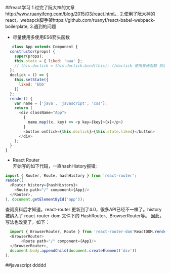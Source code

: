 ##react学习
1.过完了阮大神的文章http://www.ruanyifeng.com/blog/2015/03/react.html。
2.使用了阮大神的react，webapck脚手架https://github.com/ruanyf/react-babel-webpack-boilerplate;
3.遇到的问题 
- 尽量使用多使用ES6箭头函数
```javascript
   class App extends Component {
  constructor(props) {
    super(props);
    this.state = { liked: 'aaa' };
    // this.doclick = this.doclick.bind(this); //doclick 使用普通函数 则需要这行代码
  };
  doclick = () => {
    this.setState({
      liked: 'bbb'
    })
  };
  render() {
    var name = ['java', 'javascript', 'css'];
    return (
      <div className="App">
        {
          name.map((x, key) => <p key={key}>{x}</p>)
        }
        <button onClick={this.doclick}>{this.state.liked}</button>
      </div>
    );
  }
}
```
- React Router <br>
开始写的如下代码，一直hashHistory报错;
```javascript
import { Router, Route, hashHistory } from 'react-router';
render((
  <Router history={hashHistory}>
    <Route path="/" component={App}/>
  </Router>,
), document.getElementById('app'));
```
查阅资料后才知道，react-router 更新到了4.0，很多API已经不一样了。history 被纳入了 react-router-dom 文件下的 HashRouter、BrowserRouter等。
因此，写法也改变了，如下：
```javascript
  import { BrowserRouter, Route } from 'react-router-dom'ReactDOM.render(
  <BrowserRouter>
       <Route path="/" component={App}/>
  </BrowserRouter>,
  document.body.appendChild(document.createElement('div'))
);
```
##javascript
ddddd








